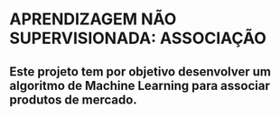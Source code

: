 # **APRENDIZAGEM NÃO SUPERVISIONADA: ASSOCIAÇÃO**

## Este projeto tem por objetivo desenvolver um algoritmo de Machine Learning para associar produtos de mercado. 